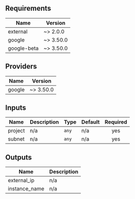 ## Requirements

| Name | Version |
|------|---------|
| external | ~> 2.0.0 |
| google | ~> 3.50.0 |
| google-beta | ~> 3.50.0 |

## Providers

| Name | Version |
|------|---------|
| google | ~> 3.50.0 |

## Inputs

| Name | Description | Type | Default | Required |
|------|-------------|------|---------|:--------:|
| project | n/a | `any` | n/a | yes |
| subnet | n/a | `any` | n/a | yes |

## Outputs

| Name | Description |
|------|-------------|
| external\_ip | n/a |
| instance\_name | n/a |

